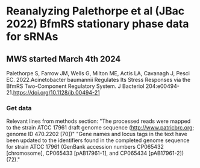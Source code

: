 # Reanalyzing Palethorpe et al (JBac 2022) BfmRS stationary phase data for sRNAs
## MWS started March 4th 2024

Palethorpe S, Farrow JM, Wells G, Milton ME, Actis LA, Cavanagh J, Pesci EC. 2022.Acinetobacter baumannii Regulates Its Stress Responses via the BfmRS Two-Component Regulatory System. J Bacteriol 204:e00494-21.https://doi.org/10.1128/jb.00494-21

### Get data
Relevant lines from methods section:
"The processed reads were mapped to the strain ATCC 17961 draft genome sequence (http://www.patricbrc.org; genome ID 470.2202 [70])"
"Gene names and locus tags in the text have been updated to the identifiers found in the completed genome sequence for strain ATCC 17961 (GenBank accession numbers CP065432 [chromosome], CP065433 [pAB17961-1], and CP065434 [pAB17961-2]) (72)."

